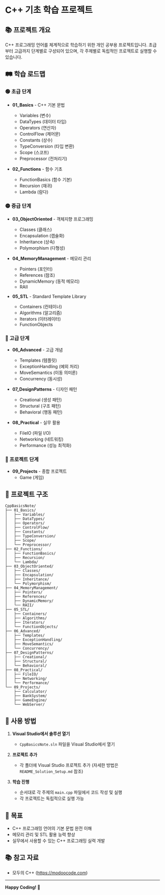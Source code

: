# C++ 기초 학습 프로젝트

## 📚 프로젝트 개요

C++ 프로그래밍 언어를 체계적으로 학습하기 위한 개인 공부용 프로젝트입니다. 
초급부터 고급까지 단계별로 구성되어 있으며, 각 주제별로 독립적인 프로젝트로 실행할 수 있습니다.

## 🛤️ 학습 로드맵

### 🟢 초급 단계
- **01_Basics** - C++ 기본 문법
  - Variables (변수)
  - DataTypes (데이터 타입)
  - Operators (연산자)
  - ControlFlow (제어문)
  - Constants (상수)
  - TypeConversion (타입 변환)
  - Scope (스코프)
  - Preprocessor (전처리기)

- **02_Functions** - 함수 기초
  - FunctionBasics (함수 기본)
  - Recursion (재귀)
  - Lambda (람다)

### 🟡 중급 단계
- **03_ObjectOriented** - 객체지향 프로그래밍
  - Classes (클래스)
  - Encapsulation (캡슐화)
  - Inheritance (상속)
  - Polymorphism (다형성)

- **04_MemoryManagement** - 메모리 관리
  - Pointers (포인터)
  - References (참조)
  - DynamicMemory (동적 메모리)
  - RAII

- **05_STL** - Standard Template Library
  - Containers (컨테이너)
  - Algorithms (알고리즘)
  - Iterators (이터레이터)
  - FunctionObjects

### 🔴 고급 단계
- **06_Advanced** - 고급 개념
  - Templates (템플릿)
  - ExceptionHandling (예외 처리)
  - MoveSemantics (이동 의미론)
  - Concurrency (동시성)

- **07_DesignPatterns** - 디자인 패턴
  - Creational (생성 패턴)
  - Structural (구조 패턴)
  - Behavioral (행동 패턴)

- **08_Practical** - 실무 활용
  - FileIO (파일 I/O)
  - Networking (네트워킹)
  - Performance (성능 최적화)

### 🚀 프로젝트 단계
- **09_Projects** - 종합 프로젝트
  - Game (게임)

## 📁 프로젝트 구조

```
CppBasicsNote/
├── 01_Basics/
│   ├── Variables/
│   ├── DataTypes/
│   ├── Operators/
│   ├── ControlFlow/
│   ├── Constants/
│   ├── TypeConversion/
│   ├── Scope/
│   └── Preprocessor/
├── 02_Functions/
│   ├── FunctionBasics/
│   ├── Recursion/
│   └── Lambda/
├── 03_ObjectOriented/
│   ├── Classes/
│   ├── Encapsulation/
│   ├── Inheritance/
│   └── Polymorphism/
├── 04_MemoryManagement/
│   ├── Pointers/
│   ├── References/
│   ├── DynamicMemory/
│   └── RAII/
├── 05_STL/
│   ├── Containers/
│   ├── Algorithms/
│   ├── Iterators/
│   └── FunctionObjects/
├── 06_Advanced/
│   ├── Templates/
│   ├── ExceptionHandling/
│   ├── MoveSemantics/
│   └── Concurrency/
├── 07_DesignPatterns/
│   ├── Creational/
│   ├── Structural/
│   └── Behavioral/
├── 08_Practical/
│   ├── FileIO/
│   ├── Networking/
│   └── Performance/
└── 09_Projects/
    ├── Calculator/
    ├── BankSystem/
    ├── GameEngine/
    └── WebServer/
```

## 🚀 사용 방법

1. **Visual Studio에서 솔루션 열기**
   - `CppBasicsNote.sln` 파일을 Visual Studio에서 열기

2. **프로젝트 추가**
   - 각 폴더에 Visual Studio 프로젝트 추가 (자세한 방법은 `README_Solution_Setup.md` 참조)

3. **학습 진행**
   - 순서대로 각 주제의 `main.cpp` 파일에서 코드 작성 및 실행
   - 각 프로젝트는 독립적으로 실행 가능

## 🎯 목표

- C++ 프로그래밍 언어의 기본 문법 완전 이해
- 메모리 관리 및 STL 활용 능력 향상
- 실무에서 사용할 수 있는 C++ 프로그래밍 실력 개발

## 📚 참고 자료
- 모두의 C++ (https://modoocode.com)

---

**Happy Coding! 🎉**
